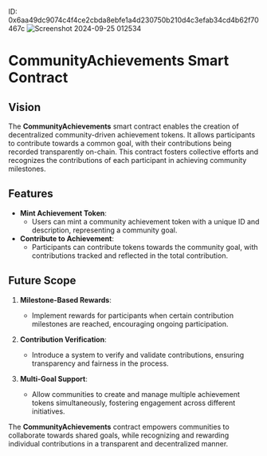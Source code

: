 ID: 0x6aa49dc9074c4f4ce2cbda8ebfe1a4d230750b210d4c3efab34cd4b62f70467c
![Screenshot 2024-09-25 012534](https://github.com/user-attachments/assets/04350d7b-e97b-41df-aa9d-4b72edea9c68)


# CommunityAchievements Smart Contract

## Vision

The **CommunityAchievements** smart contract enables the creation of decentralized community-driven achievement tokens. It allows participants to contribute towards a common goal, with their contributions being recorded transparently on-chain. This contract fosters collective efforts and recognizes the contributions of each participant in achieving community milestones.

## Features

- **Mint Achievement Token**:
  - Users can mint a community achievement token with a unique ID and description, representing a community goal.
- **Contribute to Achievement**:
  - Participants can contribute tokens towards the community goal, with contributions tracked and reflected in the total contribution.

## Future Scope

1. **Milestone-Based Rewards**:

   - Implement rewards for participants when certain contribution milestones are reached, encouraging ongoing participation.

2. **Contribution Verification**:

   - Introduce a system to verify and validate contributions, ensuring transparency and fairness in the process.

3. **Multi-Goal Support**:
   - Allow communities to create and manage multiple achievement tokens simultaneously, fostering engagement across different initiatives.

The **CommunityAchievements** contract empowers communities to collaborate towards shared goals, while recognizing and rewarding individual contributions in a transparent and decentralized manner.
